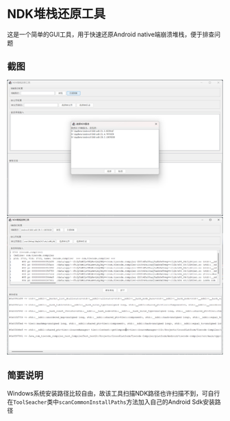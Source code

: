 # NDK堆栈还原工具
这是一个简单的GUI工具，用于快速还原Android native端崩溃堆栈，便于排查问题

## 截图

<img src="snapshot/scan-ndk.png">
<img src="snapshot/trace.png">

## 简要说明
Windows系统安装路径比较自由，故该工具扫描NDK路径也许扫描不到，可自行在`ToolSeacher`类中`scanCommonInstallPaths`方法加入自己的Android Sdk安装路径